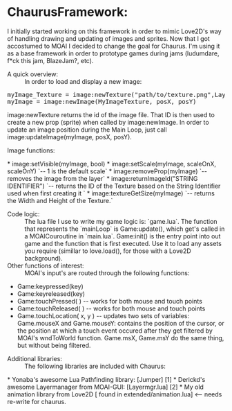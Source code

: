ChaurusFramework:
================================

I initially started working on this framework in order to mimic Love2D's way of handling drawing and updating of images and sprites. Now that I got accostumed to MOAI I decided to change the goal for Chaurus. I'm using it as a base framework in order to prototype games during jams (ludumdare, f*ck this jam, BlazeJam?, etc). 

<dl>
<dt>A quick overview:</dt>
<dd>In order to load and display a new image:</dd>
</dl>

<pre>
myImage_Texture = image:newTexture("path/to/texture.png",Layer,"STRING IDENTIFIER")
myImage = image:newImage(MyImageTexture, posX, posY)
</pre>

image:newTexture returns the id of the image file. That ID is then used to create a new prop (sprite) when called by image:newImage. In order to update an image position during the Main Loop, just call image:updateImage(myImage, posX, posY).

<dl>
<dt>Image functions:</dt>
<dd>
</dd>
</dl>
* image:setVisible(myImage, bool)
* image:setScale(myImage, scaleOnX, scaleOnY) `-- 1 is the default scale`
* image:removeProp(myImage) `-- removes the image from the layer`
* image:returnImageId("STRING IDENTIFIER") `-- returns the ID of the Texture based on the String Identifier used when first creating it `
* image:textureGetSize(myImage) `-- returns the Width and Height of the Texture.`


<dl>
<dt>Code logic:</dt>
<dd>
The lua file I use to write my game logic is: `game.lua`. The function that represents the `mainLoop` is Game:update(), which get's called in a MOAICouroutine in `main.lua`. Game:init() is the entry point into out game and the function that is first executed. Use it to load any assets you require (simillar to love.load(), for those with a Love2D background).
</dd>

<dt>Other functions of interest:</dt>
<dd>
MOAI's input's are routed through the following functions:
</dd>
</dl>

* Game:keypressed(key)  
* Game:keyreleased(key)
* Game:touchPressed( ) -- works for both mouse and touch points
* Game:touchReleased( ) -- works for both mouse and touch points
* Game.touchLocation( x, y ) -- updates two sets of variables: Game.mouseX and Game.mouseY: contains the position of the cursor, or the position at which a touch event occured after they get filtered by MOAI's wndToWorld function. Game.msX, Game.msY do the same thing, but without being filtered.

<dl>
<dt>Additional libraries:</dt>
<dd>The following libraries are included with Chaurus: </dd>
</dl>
* Yonaba's awesome Lua Pathfinding library: [Jumper] [1]
* Derickd's awesome Layermanager from MOAI-GUI: [Layermgr.lua] [2]
* My old animation library from Love2D [ found in extended/animation.lua] <-- needs re-write for chaurus.

[1]: https://github.com/Yonaba/Jumper        "Yonaba's Jumper - Pathfinding Library"
[2]: https://github.com/derickd/moaigui/blob/master/layermgr.lua        "DerickD's Layer Manager"